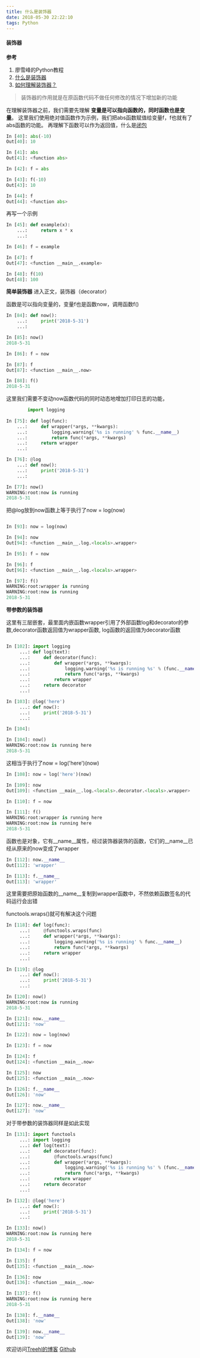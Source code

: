 ```yaml
---
title: 什么是装饰器
date: 2018-05-30 22:22:10
tags: Python
---
```


#### **装饰器**

**参考**
1. 廖雪峰的Python教程
2. [什么是装饰器](https://www.zhihu.com/question/26930016/answer/99243411)
3. [如何理解装饰器？](https://zhuanlan.zhihu.com/p/31991754)

> 装饰器的作用就是在原函数代码不做任何修改的情况下增加新的功能

在理解装饰器之前，我们需要先理解 **变量是可以指向函数的，同时函数也是变量**。
这里我们使用绝对值函数作为示例，我们把abs函数赋值给变量f，f也就有了abs函数的功能。
再理解下函数可以作为返回值，什么是[闭包](https://github.com/Family-TreeSY/Python-Study-Notes/blob/master/Python%E9%97%AD%E5%8C%85.md)


```python
In [40]: abs(-10)
Out[40]: 10

In [41]: abs
Out[41]: <function abs>

In [42]: f = abs

In [43]: f(-10)
Out[43]: 10

In [44]: f
Out[44]: <function abs>

```

再写一个示例

```python
In [45]: def example(x):
    ...:     return x * x
    ...:

In [46]: f = example

In [47]: f
Out[47]: <function __main__.example>

In [48]: f(10)
Out[48]: 100
```

**简单装饰器**
进入正文，装饰器（decorator）

函数是可以指向变量的，变量f也是函数now，调用函数f()
```python
In [84]: def now():
    ...:     print('2018-5-31')
    ...:

In [85]: now()
2018-5-31

In [86]: f = now

In [87]: f
Out[87]: <function __main__.now>

In [88]: f()
2018-5-31
```


这里我们需要不变动now函数代码的同时动态地增加打印日志的功能，

```python
		import logging
		
In [75]: def log(func):
    ...:     def wrapper(*args, **kwargs):
    ...:         logging.warning('%s is running' % func.__name__)
    ...:         return func(*args, **kwargs)
    ...:     return wrapper
    ...:

In [76]: @log
    ...: def now():
    ...:     print('2018-5-31')
    ...:

In [77]: now()
WARNING:root:now is running
2018-5-31
```
把@log放到now函数上等于执行了now = log(now)

```python

In [93]: now = log(now)

In [94]: now
Out[94]: <function __main__.log.<locals>.wrapper>

In [95]: f = now

In [96]: f
Out[96]: <function __main__.log.<locals>.wrapper>

In [97]: f()
WARNING:root:wrapper is running
WARNING:root:now is running
2018-5-31
```

**带参数的装饰器**

这里有三层嵌套，最里面内嵌函数wrapper引用了外部函数log和decorator的参数,decorator函数返回值为wrapper函数, log函数的返回值为decorator函数

```python

In [102]: import logging
     ...: def log(text):
     ...:     def decorator(func):
     ...:         def wrapper(*args, **kwargs):
     ...:             logging.warning('%s is running %s' % (func.__name__, text))
     ...:             return func(*args, **kwargs)
     ...:         return wrapper
     ...:     return decorator
     ...:

In [103]: @log('here')
     ...: def now():
     ...:     print('2018-5-31')
     ...:

In [104]:

In [104]: now()
WARNING:root:now is running here
2018-5-31
```

这相当于执行了now = log('here')(now)

```python
In [108]: now = log('here')(now)

In [109]: now
Out[109]: <function __main__.log.<locals>.decorator.<locals>.wrapper>

In [110]: f = now

In [111]: f()
WARNING:root:wrapper is running here
WARNING:root:now is running here
2018-5-31

```

函数也是对象，它有__name__属性，经过装饰器装饰的函数，它们的__name__已经从原来的now变成了wrapper


```python
In [112]: now.__name__
Out[112]: 'wrapper'

In [113]: f.__name__
Out[113]: 'wrapper'

```

这里需要把原始函数的__name__复制到wrapper函数中，不然依赖函数签名的代码运行会出错

functools.wraps()就可有解决这个问题


```python
In [118]: def log(func):
     ...:     @functools.wraps(func)
     ...:     def wrapper(*args, **kwargs):
     ...:         logging.warning('%s is running' % func.__name__)
     ...:         return func(*args, **kwargs)
     ...:     return wrapper
     ...:

In [119]: @log
     ...: def now():
     ...:     print('2018-5-31')
     ...:

In [120]: now()
WARNING:root:now is running
2018-5-31

In [121]: now.__name__
Out[121]: 'now'

In [122]: now = log(now)

In [123]: f = now

In [124]: f
Out[124]: <function __main__.now>

In [125]: now
Out[125]: <function __main__.now>

In [126]: f.__name__
Out[126]: 'now'

In [127]: now.__name__
Out[127]: 'now'
```

对于带参数的装饰器同样是如此实现
```python
In [131]: import functools
     ...: import logging
     ...: def log(text):
     ...:     def decorator(func):
     ...:         @functools.wraps(func)
     ...:         def wrapper(*args, **kwargs):
     ...:             logging.warning('%s is running %s' % (func.__name__, text))
     ...:             return func(*args, **kwargs)
     ...:         return wrapper
     ...:     return decorator
     ...:

In [132]: @log('here')
     ...: def now():
     ...:     print('2018-5-31')
     ...:

In [133]: now()
WARNING:root:now is running here
2018-5-31

In [134]: f = now

In [135]: f
Out[135]: <function __main__.now>

In [136]: now
Out[136]: <function __main__.now>

In [137]: f()
WARNING:root:now is running here
2018-5-31

In [138]: f.__name__
Out[138]: 'now'

In [139]: now.__name__
Out[139]: 'now'

```




欢迎访问[Treehl的博客](https://family-treesy.github.io/)
[Github](https://github.com/Family-TreeSY/Python-Study-Notes)